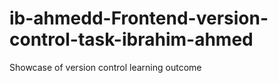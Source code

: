 # ib-ahmedd-Frontend-version-control-task-ibrahim-ahmed

Showcase of version control learning outcome
